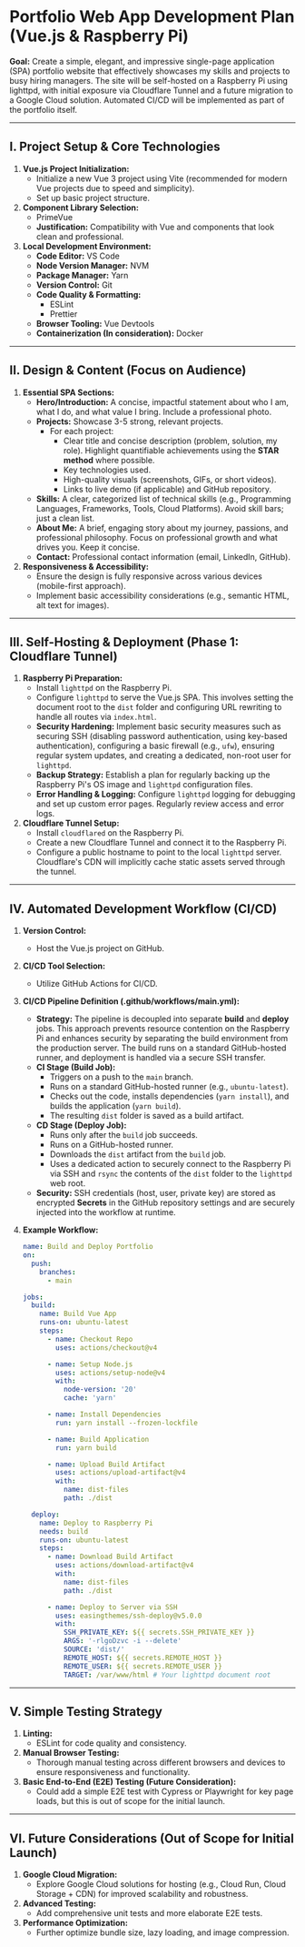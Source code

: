 # Portfolio Web App Development Plan (Vue.js & Raspberry Pi)

**Goal:** Create a simple, elegant, and impressive single-page application (SPA) portfolio website that effectively showcases my skills and projects to busy hiring managers. The site will be self-hosted on a Raspberry Pi using lighttpd, with initial exposure via Cloudflare Tunnel and a future migration to a Google Cloud solution. Automated CI/CD will be implemented as part of the portfolio itself.

---

## I. Project Setup & Core Technologies

1.  **Vue.js Project Initialization:**
    - Initialize a new Vue 3 project using Vite (recommended for modern Vue projects due to speed and simplicity).
    - Set up basic project structure.
2.  **Component Library Selection:**
    - PrimeVue
    - **Justification:** Compatibility with Vue and components that look clean and professional.
3.  **Local Development Environment:**
    - **Code Editor:** VS Code
    - **Node Version Manager:** NVM
    - **Package Manager:** Yarn
    - **Version Control:** Git
    - **Code Quality & Formatting:**
      - ESLint
      - Prettier
    - **Browser Tooling:** Vue Devtools
    - **Containerization (In consideration):** Docker

---

## II. Design & Content (Focus on Audience)

1.  **Essential SPA Sections:**
    - **Hero/Introduction:** A concise, impactful statement about who I am, what I do, and what value I bring. Include a professional photo.
    - **Projects:** Showcase 3-5 strong, relevant projects.
      - For each project:
        - Clear title and concise description (problem, solution, my role). Highlight quantifiable achievements using the **STAR method** where possible.
        - Key technologies used.
        - High-quality visuals (screenshots, GIFs, or short videos).
        - Links to live demo (if applicable) and GitHub repository.
    - **Skills:** A clear, categorized list of technical skills (e.g., Programming Languages, Frameworks, Tools, Cloud Platforms). Avoid skill bars; just a clean list.
    - **About Me:** A brief, engaging story about my journey, passions, and professional philosophy. Focus on professional growth and what drives you. Keep it concise.
    - **Contact:** Professional contact information (email, LinkedIn, GitHub).
2.  **Responsiveness & Accessibility:**
    - Ensure the design is fully responsive across various devices (mobile-first approach).
    - Implement basic accessibility considerations (e.g., semantic HTML, alt text for images).

---

## III. Self-Hosting & Deployment (Phase 1: Cloudflare Tunnel)

1.  **Raspberry Pi Preparation:**
    - Install `lighttpd` on the Raspberry Pi.
    - Configure `lighttpd` to serve the Vue.js SPA. This involves setting the document root to the `dist` folder and configuring URL rewriting to handle all routes via `index.html`.
    - **Security Hardening:** Implement basic security measures such as securing SSH (disabling password authentication, using key-based authentication), configuring a basic firewall (e.g., `ufw`), ensuring regular system updates, and creating a dedicated, non-root user for `lighttpd`.
    - **Backup Strategy:** Establish a plan for regularly backing up the Raspberry Pi's OS image and `lighttpd` configuration files.
    - **Error Handling & Logging:** Configure `lighttpd` logging for debugging and set up custom error pages. Regularly review access and error logs.
2.  **Cloudflare Tunnel Setup:**
    - Install `cloudflared` on the Raspberry Pi.
    - Create a new Cloudflare Tunnel and connect it to the Raspberry Pi.
    - Configure a public hostname to point to the local `lighttpd` server. Cloudflare's CDN will implicitly cache static assets served through the tunnel.

---

## IV. Automated Development Workflow (CI/CD)

1.  **Version Control:**
    - Host the Vue.js project on GitHub.
2.  **CI/CD Tool Selection:**
    - Utilize GitHub Actions for CI/CD.
3.  **CI/CD Pipeline Definition (.github/workflows/main.yml):**
    - **Strategy:** The pipeline is decoupled into separate **build** and **deploy** jobs. This approach prevents resource contention on the Raspberry Pi and enhances security by separating the build environment from the production server. The build runs on a standard GitHub-hosted runner, and deployment is handled via a secure SSH transfer.
    - **CI Stage (Build Job):**
      - Triggers on a push to the `main` branch.
      - Runs on a standard GitHub-hosted runner (e.g., `ubuntu-latest`).
      - Checks out the code, installs dependencies (`yarn install`), and builds the application (`yarn build`).
      - The resulting `dist` folder is saved as a build artifact.
    - **CD Stage (Deploy Job):**
      - Runs only after the `build` job succeeds.
      - Runs on a GitHub-hosted runner.
      - Downloads the `dist` artifact from the `build` job.
      - Uses a dedicated action to securely connect to the Raspberry Pi via SSH and `rsync` the contents of the `dist` folder to the `lighttpd` web root.
    - **Security:** SSH credentials (host, user, private key) are stored as encrypted **Secrets** in the GitHub repository settings and are securely injected into the workflow at runtime.
4.  **Example Workflow:**

    ```yaml
    name: Build and Deploy Portfolio
    on:
      push:
        branches:
          - main

    jobs:
      build:
        name: Build Vue App
        runs-on: ubuntu-latest
        steps:
          - name: Checkout Repo
            uses: actions/checkout@v4

          - name: Setup Node.js
            uses: actions/setup-node@v4
            with:
              node-version: '20'
              cache: 'yarn'

          - name: Install Dependencies
            run: yarn install --frozen-lockfile

          - name: Build Application
            run: yarn build

          - name: Upload Build Artifact
            uses: actions/upload-artifact@v4
            with:
              name: dist-files
              path: ./dist

      deploy:
        name: Deploy to Raspberry Pi
        needs: build
        runs-on: ubuntu-latest
        steps:
          - name: Download Build Artifact
            uses: actions/download-artifact@v4
            with:
              name: dist-files
              path: ./dist

          - name: Deploy to Server via SSH
            uses: easingthemes/ssh-deploy@v5.0.0
            with:
              SSH_PRIVATE_KEY: ${{ secrets.SSH_PRIVATE_KEY }}
              ARGS: '-rlgoDzvc -i --delete'
              SOURCE: 'dist/'
              REMOTE_HOST: ${{ secrets.REMOTE_HOST }}
              REMOTE_USER: ${{ secrets.REMOTE_USER }}
              TARGET: /var/www/html # Your lighttpd document root
    ```

---

## V. Simple Testing Strategy

1.  **Linting:**
    - ESLint for code quality and consistency.
2.  **Manual Browser Testing:**
    - Thorough manual testing across different browsers and devices to ensure responsiveness and functionality.
3.  **Basic End-to-End (E2E) Testing (Future Consideration):**
    - Could add a simple E2E test with Cypress or Playwright for key page loads, but this is out of scope for the initial launch.

---

## VI. Future Considerations (Out of Scope for Initial Launch)

1.  **Google Cloud Migration:**
    - Explore Google Cloud solutions for hosting (e.g., Cloud Run, Cloud Storage + CDN) for improved scalability and robustness.
2.  **Advanced Testing:**
    - Add comprehensive unit tests and more elaborate E2E tests.
3.  **Performance Optimization:**
    - Further optimize bundle size, lazy loading, and image compression.
